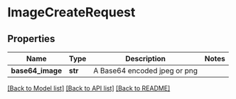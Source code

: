 # ImageCreateRequest

## Properties
Name | Type | Description | Notes
------------ | ------------- | ------------- | -------------
**base64_image** | **str** | A Base64 encoded jpeg or png | 

[[Back to Model list]](../README.md#documentation-for-models) [[Back to API list]](../README.md#documentation-for-api-endpoints) [[Back to README]](../README.md)


